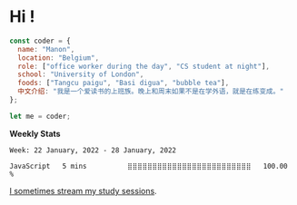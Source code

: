 # Hi !

``` javascript
const coder = {
  name: "Manon",
  location: "Belgium",
  role: ["office worker during the day", "CS student at night"],
  school: "University of London",
  foods: ["Tangcu paigu", "Basi digua", "bubble tea"],
  中文介绍: "我是一个爱读书的上班族。晚上和周末如果不是在学外语，就是在练变成。"
};

let me = coder;

```

**Weekly Stats**

<!--START_SECTION:waka-->
```text
Week: 22 January, 2022 - 28 January, 2022

JavaScript   5 mins          ⣿⣿⣿⣿⣿⣿⣿⣿⣿⣿⣿⣿⣿⣿⣿⣿⣿⣿⣿⣿⣿⣿⣿⣿⣿   100.00 % 
```
<!--END_SECTION:waka-->

[I sometimes stream my study sessions](https://www.youtube.com/channel/UCX7Y8c3elaV--WNh5-vjFDA).
